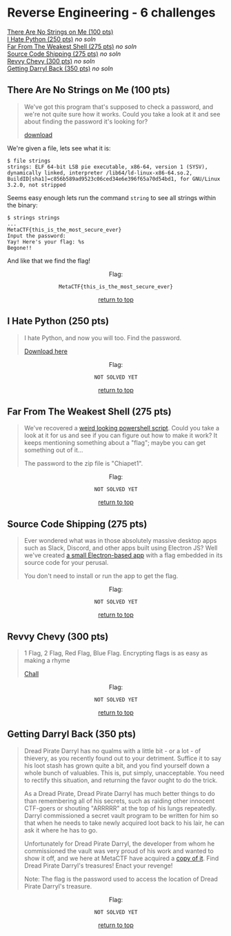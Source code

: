 # Reverse Engineering - 6 challenges
[There Are No Strings on Me (100 pts)](#there-are-no-strings-on-me-100-pts)<br>
[I Hate Python (250 pts)](#i-hate-python-250-pts) *no soln*<br>
[Far From The Weakest Shell (275 pts)](#far-from-the-weakest-shell-275-pts) *no soln*<br>
[Source Code Shipping (275 pts)](#source-code-shipping-275-pts) *no soln*<br>
[Revvy Chevy (300 pts)](#revvy-chevy-300-pts) *no soln*<br>
[Getting Darryl Back (350 pts)](#getting-darryl-back-350-pts) *no soln*<br>

## There Are No Strings on Me (100 pts)
> We've got this program that's supposed to check a password, and we're not quite sure how it works. Could you take a look at it and see about finding the password it's looking for?
> 
> [download](https://metaproblems.com/23f23b3689656ad9c3c4371e146b1614/strings)

We're given a file, lets see what it is:

```
$ file strings
strings: ELF 64-bit LSB pie executable, x86-64, version 1 (SYSV), dynamically linked, interpreter /lib64/ld-linux-x86-64.so.2, BuildID[sha1]=c856b589ad9523c06ced34e6e396f65a70d54bd1, for GNU/Linux 3.2.0, not stripped
```

Seems easy enough lets run the command `string` to see all strings within the binary:

```
$ strings strings
...
MetaCTF{this_is_the_most_secure_ever}
Input the password:
Yay! Here's your flag: %s
Begone!!
```

And like that we find the flag!

<div align="center">

Flag:
```
MetaCTF{this_is_the_most_secure_ever}
```
[return to top](#top)</div>


## I Hate Python (250 pts)
> I hate Python, and now you will too. Find the password.
> 
> [Download here](https://metaproblems.com/75abaa7d1b2aa47b0ad4305cfa86ad16/python.py)

<div align="center">

Flag:
```
NOT SOLVED YET
```
[return to top](#top)</div>


## Far From The Weakest Shell (275 pts)
> We've recovered a [weird looking powershell script](https://metaproblems.com/316ff65c92665c96b2c0987bed33eaba/script.7z). Could you take a look at it for us and see if you can figure out how to make it work? It keeps mentioning something about a "flag"; maybe you can get something out of it...
> 
> The password to the zip file is "Chiapet1".

<div align="center">

Flag:
```
NOT SOLVED YET
```
[return to top](#top)</div>


## Source Code Shipping (275 pts)
> Ever wondered what was in those absolutely massive desktop apps such as Slack, Discord, and other apps built using Electron JS? Well we've created [a small Electron-based app](https://metaproblems.com/8f51bf10edf47bdf321e157fc52236f0/Setup.exe) with a flag embedded in its source code for your perusal.
> 
> You don't need to install or run the app to get the flag.

<div align="center">

Flag:
```
NOT SOLVED YET
```
[return to top](#top)</div>


## Revvy Chevy (300 pts)
> 1 Flag, 2 Flag, Red Flag, Blue Flag. Encrypting flags is as easy as making a rhyme
> 
> [Chall](https://metaproblems.com/477eb02abbfbf256d17c46eaa13ab202/chall)

<div align="center">

Flag:
```
NOT SOLVED YET
```
[return to top](#top)</div>


## Getting Darryl Back (350 pts)
> Dread Pirate Darryl has no qualms with a little bit - or a lot - of thievery, as you recently found out to your detriment. Suffice it to say his loot stash has grown quite a bit, and you find yourself down a whole bunch of valuables. This is, put simply, unacceptable. You need to rectify this situation, and returning the favor ought to do the trick.
> 
> As a Dread Pirate, Dread Pirate Darryl has much better things to do than remembering all of his secrets, such as raiding other innocent CTF-goers or shouting "ARRRRR" at the top of his lungs repeatedly. Darryl commissioned a secret vault program to be written for him so that when he needs to take newly acquired loot back to his lair, he can ask it where he has to go.
> 
> Unfortunately for Dread Pirate Darryl, the developer from whom he commissioned the vault was very proud of his work and wanted to show it off, and we here at MetaCTF have acquired a [copy of it](https://metaproblems.com/b30edbbfbee0430b9dc7aab4b9b4e463/darryl_vault). Find Dread Pirate Darryl's treasures! Enact your revenge!
> 
> Note: The flag is the password used to access the location of Dread Pirate Darryl's treasure.

<div align="center">

Flag:
```
NOT SOLVED YET
```
[return to top](#top)</div>
